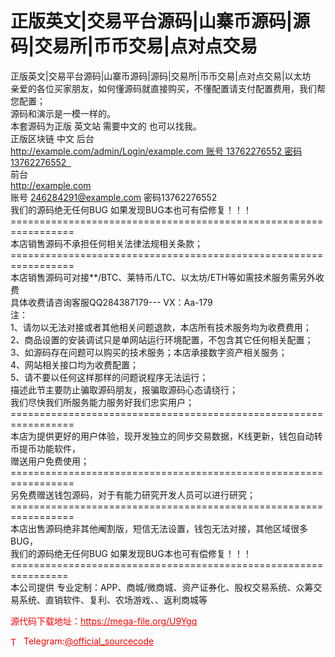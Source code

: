 # 正版英文|交易平台源码|山寨币源码|源码|交易所|币币交易|点对点交易

正版英文|交易平台源码|山寨币源码|源码|交易所|币币交易|点对点交易|以太坊<br>亲爱的各位买家朋友，如何懂源码就直接购买，不懂配置请支付配置费用，我们帮您配置；<br>源码和演示是一模一样的。<br>本套源码为正版 英文站 需要中文的 也可以找我。 <br>正版区块链 中文 后台<br>http://example.com/admin/Login/example.com 账号 13762276552 密码13762276552  <br>前台<br>http://example.com<br>账号 246284291@example.com 密码13762276552<br>我们的源码绝无任何BUG 如果发现BUG本也可有偿修复！！！<br>=================================================================<br>本店销售源码不承担任何相关法律法规相关条款；<br>=================================================================<br>本店销售源码可对接**/BTC、莱特币/LTC、以太坊/ETH等如需技术服务需另外收费<br>具体收费请咨询客服QQ284387179--- VX：Aa-179<br>注：<br>1、请勿以无法对接或者其他相关问题退款，本店所有技术服务均为收费费用；<br>2、商品设置的安装调试只是单网站运行环境配置，不包含其它任何相关配置；<br>3、如源码存在问题可以购买的技术服务；本店承接数字资产相关服务；<br>4、网站相关接口均为收费配置；<br>5、请不要以任何这样那样的问题说程序无法运行；<br>描述此节主要防止骗取源码朋友，报骗取源码心态请绕行；<br>我们尽快我们所服务能力服务好我们忠实用户；<br>=================================================================<br>本店为提供更好的用户体验，现开发独立的同步交易数据，K线更新，钱包自动转币提币功能软件，<br>赠送用户免费使用；<br>=================================================================<br>另免费赠送钱包源码，对于有能力研究开发人员可以进行研究；<br>=================================================================<br>本店出售源码绝非其他阉割版，短信无法设置，钱包无法对接，其他区域很多BUG，<br>我们的源码绝无任何BUG 如果发现BUG本也可有偿修复！！！ <br>================================================================<br>本公司提供 专业定制：APP、商城/微商城、资产证券化、股权交易系统、众筹交易系统、直销软件、复利、农场游戏、、返利商城等<br>


<p style="color: red;">源代码下载地址：<a href="https://mega-file.org/U9Ygq" style="color: red;">https://mega-file.org/U9Ygq</a></p><p style="color: red;"><img src="https://cdn-icons-png.flaticon.com/512/2111/2111646.png" alt="Telegram Icon" style="width: 16px; vertical-align: middle; margin-right: 5px;">Telegram:<a href="https://t.me/official_sourcecode" style="color: red;">@official_sourcecode</a></p>